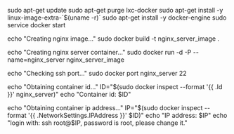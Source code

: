 sudo apt-get update
sudo apt-get purge lxc-docker
sudo apt-get install -y linux-image-extra-´$(uname -r)´
sudo apt-get install -y docker-engine
sudo service docker start

echo "Creating nginx image..."
sudo docker build -t nginx_server_image .

echo "Creating nginx server container..."
sudo docker run -d -P --name=nginx_server nginx_server_image

echo "Checking ssh port..."
sudo docker port nginx_server 22

echo "Obtaining container id..."
ID="$(sudo docker inspect --format '{{ .Id }}' nginx_server)"
echo "Container id: $ID"

echo "Obtaining container ip address..."
IP="$(sudo docker inspect --format '{{ .NetworkSettings.IPAddress }}' $ID)"
echo "IP address: $IP"
echo "login with: ssh root@$IP, password is root, please change it."

